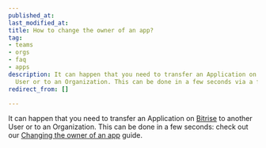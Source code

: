 ```yaml
---
published_at:
last_modified_at:
title: How to change the owner of an app?
tag:
- teams
- orgs
- faq
- apps
description: It can happen that you need to transfer an Application on Bitrise to another
  User or to an Organization. This can be done in a few seconds via a few quick steps.
redirect_from: []

---
```

It can happen that you need to transfer an Application on [Bitrise](https://www.bitrise.io) to another User or to an Organization. This can be done in a few seconds: check out our [Changing the owner of an app](/team-management/changing-the-owner-of-an-app/) guide. 